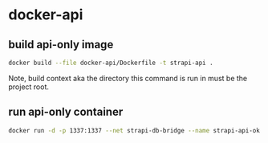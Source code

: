 # docker-api

## build api-only image

```bash
docker build --file docker-api/Dockerfile -t strapi-api .
```

Note, build context aka the directory this command is run in must be the project root.

## run api-only container

```bash
docker run -d -p 1337:1337 --net strapi-db-bridge --name strapi-api-ok strapi-api
```
